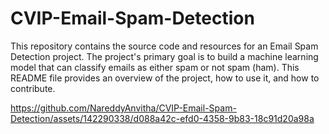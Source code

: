 # CVIP-Email-Spam-Detection
This repository contains the source code and resources for an Email Spam Detection project. The project's primary goal is to build a machine learning model that can classify emails as either spam or not spam (ham). This README file provides an overview of the project, how to use it, and how to contribute.


https://github.com/NareddyAnvitha/CVIP-Email-Spam-Detection/assets/142290338/d088a42c-efd0-4358-9b83-18c91d20a98a

